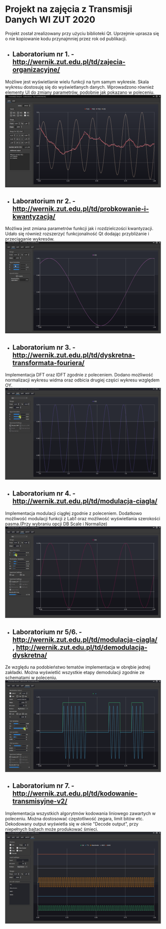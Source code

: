# Projekt na zajęcia z Transmisji Danych WI ZUT 2020
Projekt został zrealizowany przy użyciu biblioteki Qt.
Uprzejmie uprasza się o nie kopiowanie kodu przynajmniej przez rok od publikacji. 


* ## Laboratorium nr 1. - http://wernik.zut.edu.pl/td/zajecia-organizacyjne/
Możliwe jest wyświetlanie wielu funkcji na tym samym wykresie.
Skala wykresu dostosuję się do wyświetlanych danych.
Wprowadzono również elementy UI do zmiany parametrów, podobnie jak pokazano w poleceniu.
![image](https://github.com/lou000/TD_2020_34410/blob/master/lab1/Lab1.png)

* ## Laboratorium nr 2. - http://wernik.zut.edu.pl/td/probkowanie-i-kwantyzacja/
Możliwa jest zmiana parametrów funkcji jak i rozdzielczości kwantyzacji.
Udało się również rozszerzyć funkcjonalność Qt dodając przybliżanie i przeciąganie wykresów.
![demo](https://github.com/lou000/TD_2020_34410/blob/master/lab2/lab_2_gif.gif)

* ## Laboratorium nr 3. - http://wernik.zut.edu.pl/td/dyskretna-transformata-fouriera/
Implementacja DFT oraz IDFT zgodnie z poleceniem. 
Dodano możliwość normalizacji wykresu widma oraz odbicia drugiej części wykresu względem OY.
![demo](https://github.com/lou000/TD_2020_34410/blob/master/lab3/lab_3_gif.gif)

* ## Laboratorium nr 4. - http://wernik.zut.edu.pl/td/modulacja-ciagla/
Implementacja modulacji ciągłej zgodnie z poleceniem.
Dodatkowo możliwość modulacji funkcji z Lab1 oraz możliwość wyświetlania szerokości pasma.(Przy wybraniu opcji DB Scale i Normalize)
![demo](https://github.com/lou000/TD_2020_34410/blob/master/lab4/lab_4_gif.gif)

* ## Laboratorium nr 5/6. - http://wernik.zut.edu.pl/td/modulacja-ciagla/ , http://wernik.zut.edu.pl/td/demodulacja-dyskretna/
Ze względu na podobieństwo tematów implementacja w obrębie jednej zakładki.
Można wyświetlić wszystkie etapy demodulacji zgodnie ze schematami w poleceniu.
![demo](https://github.com/lou000/TD_2020_34410/blob/master/lab5/lab_5_6_gif.gif)

* ## Laboratorium nr 7. - http://wernik.zut.edu.pl/td/kodowanie-transmisyjne-v2/
Implementacja wszystkich algorytmów kodowania liniowego zawartych w poleceniu.
Można dostosować częstotliwość zegara, limit bitów etc.
Dekodowany output wyświetla się w oknie "Decode output", przy niepełnych bajtach może produkować śmieci.
![demo](https://github.com/lou000/TD_2020_34410/blob/master/lab7/lab_7_gif.gif)




